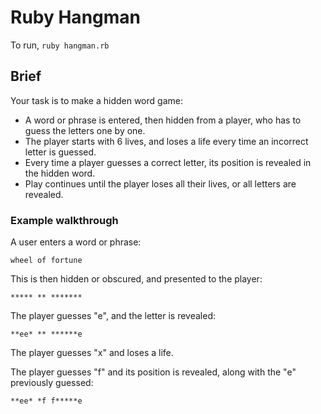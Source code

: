 # Ruby Hangman

To run, `ruby hangman.rb`

## Brief

Your task is to make a hidden word game:

* A word or phrase is entered, then hidden from a player, who has to guess the letters one by one.
* The player starts with 6 lives, and loses a life every time an incorrect letter is guessed.
* Every time a player guesses a correct letter, its position is revealed in the hidden word.
* Play continues until the player loses all their lives, or all letters are revealed.

### Example walkthrough

A user enters a word or phrase:

```
wheel of fortune
```

This is then hidden or obscured, and presented to the player:

```
***** ** *******
```

The player guesses "e", and the letter is revealed:

```
**ee* ** ******e
```

The player guesses "x" and loses a life.

The player guesses "f" and its position is revealed, along with the "e" previously guessed:

```
**ee* *f f*****e
```
